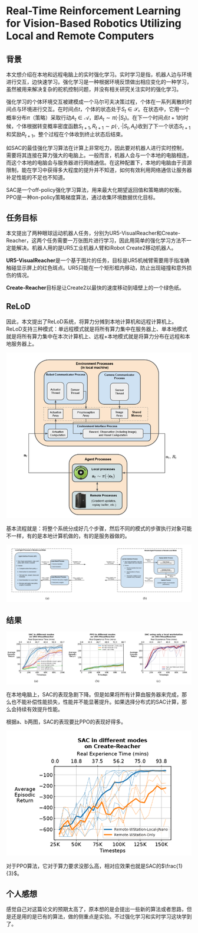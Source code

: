 # Real-Time Reinforcement Learning for Vision-Based Robotics Utilizing Local and Remote Computers

## 背景

本文想介绍在本地和远程电脑上的实时强化学习。实时学习是指，机器人边与环境进行交互，边快速学习。强化学习是一种根据环境反馈做出相应变化的一种学习，虽然被用来解决复杂的舵机控制问题，并没有相关研究关注实时的强化学习。

强化学习的个体环境交互被建模成一个马尔可夫决策过程，个体在一系列离散的时间点与环境进行交互。在时间点$t$，个体的状态处于$S_t \in \mathcal{S}$。在状态中，它用一个概率分布$\pi$（策略）采取行动$A_t \in \mathcal{A}$，即$A_t \sim \pi\left(\cdot | S_t\right)$。在下一个时间点$t+1$的时候，个体根据转变概率密度函数$S_{t+1},R_{t+1}\sim p\left( \cdot, \cdot | S_t,A_t\right)$收到了下一个状态$S_{t+1}$和奖励$R_{t+1}$。整个过程在个体收到终止状态后结束。

如SAC的最佳强化学习算法在计算上非常吃力，因此要对机器人进行实时控制，需要将其连接在算力强大的电脑上。一般而言，机器人会与一个本地的电脑相连，而这个本地的电脑会与服务器进行网络通信。在这种配置下，本地的电脑由于资源限制，能在学习中获得多大程度的提升并不知道，如何有效利用网络通信让服务器补足性能的不足也不知道。

SAC是一个off-policy强化学习算法，用来最大化期望返回值和策略熵的权衡。PPO是一种on-policy策略梯度算法，通过收集环境数据优化目标。

## 任务目标

本文提出了两种眼球运动机器人任务，分别为UR5-VisualReacher和Create-Reacher，这两个任务需要一万张图片进行学习，因此用简单的强化学习方法不一定能解决。机器人用的是UR5工业机器人臂和iRobot Create2移动机器人。

**UR5-VisualReacher**是一个基于图片的任务，目标是UR5机械臂需要用手指准确触碰显示屏上的红色斑点。UR5只能在一个矩形框内移动，防止出现碰撞和意外损伤的情况。

**Create-Reacher**目标是让Create2以最快的速度移动到墙壁上的一个绿色纸。

## ReLoD

因此，本文提出了ReLoD系统，将算力分摊到本地计算机和远程计算机上。ReLoD支持三种模式：单远程模式就是将所有算力集中在服务器上、单本地模式就是将所有算力集中在本次计算机上、远程+本地模式就是将算力分布在远程和本地服务器上。

![Fig1](./Fig/ReLoDframework.png)

基本流程就是：将整个系统分成好几个步骤，然后不同的模式的步骤执行对象可能不一样，有的是本地计算机做的，有的是服务器做的。

![Fig2](./Fig/SAC-Agent%20Remote-Local%20Model.png)

## 结果

![Fig3](./Fig/ReLoD%20result.png)

在本地电脑上，SAC的表现急剧下降。但是如果将所有计算由服务器来完成，那么也不能补偿性能损失，性能并不能显著提升。如果选择分布式的SAC计算，那么会持续有效提升性能。

根据a、b两图，SAC的表现要比PPO的表现好得多。

![Fig4](./Fig/ReLoD%20result2.png)

对于PPO算法，它对于算力要求没那么高，相对应效果也就是SAC的$\frac{1}{3}$。

## 个人感想

感觉自己对这篇论文的预期太高了，原本想的是会提出一些新的算法或者思路，但是还是用的是已有的算法，做的侧重点是实验。不过强化学习和实时学习这块学到了。
